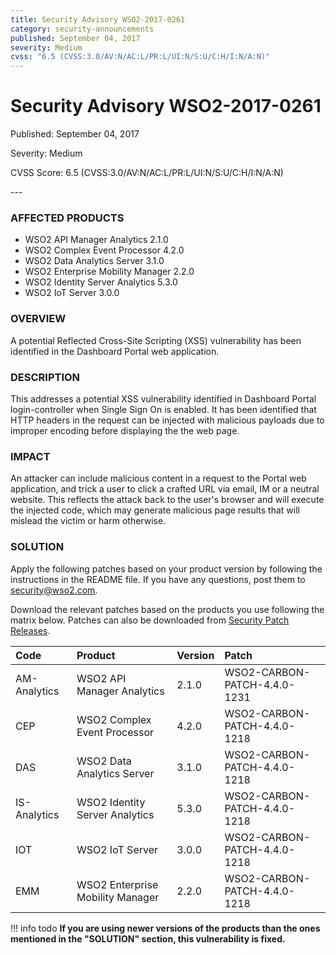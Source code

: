 ```yaml
---
title: Security Advisory WSO2-2017-0261
category: security-announcements
published: September 04, 2017
severity: Medium
cvss: "6.5 (CVSS:3.0/AV:N/AC:L/PR:L/UI:N/S:U/C:H/I:N/A:N)"
---
```


# Security Advisory WSO2-2017-0261

<p class="doc-info">Published: September 04, 2017</p>
<p class="doc-info">Severity: Medium</p>
<p class="doc-info">CVSS Score: 6.5 (CVSS:3.0/AV:N/AC:L/PR:L/UI:N/S:U/C:H/I:N/A:N)</p>
---

### AFFECTED PRODUCTS
* WSO2 API Manager Analytics 2.1.0
* WSO2 Complex Event Processor 4.2.0
* WSO2 Data Analytics Server 3.1.0
* WSO2 Enterprise Mobility Manager 2.2.0
* WSO2 Identity Server Analytics 5.3.0
* WSO2 IoT Server 3.0.0


### OVERVIEW
A potential Reflected Cross-Site Scripting (XSS) vulnerability has been identified in the Dashboard Portal web application.


### DESCRIPTION
This addresses a potential XSS vulnerability identified in Dashboard Portal login-controller when Single Sign On is enabled. It has been identified that HTTP headers in the request can be injected with malicious payloads due to improper encoding before displaying the the web page.


### IMPACT
An attacker can include malicious content in a request to the Portal web application, and trick a user to click a crafted URL via email, IM or a neutral website. This reflects the attack back to the user's browser and will execute the injected code, which may generate malicious page results that will mislead the victim or harm otherwise.


### SOLUTION
Apply the following patches based on your product version by following the instructions in the README file. If you have any questions, post them to <security@wso2.com>.

Download the relevant patches based on the products you use following the matrix below. Patches can also be downloaded from [Security Patch Releases](https://wso2.com/security-patch-releases/).


| **Code** | **Product**          | **Version** | **Patch**                    |
| :--- | :------ | :------ | :---- |
| AM-Analytics | WSO2 API Manager Analytics | 2.1.0 | WSO2-CARBON-PATCH-4.4.0-1231 |
| CEP | WSO2 Complex Event Processor | 4.2.0 | WSO2-CARBON-PATCH-4.4.0-1218 |
| DAS | WSO2 Data Analytics Server | 3.1.0 | WSO2-CARBON-PATCH-4.4.0-1218 |
| IS-Analytics | WSO2 Identity Server Analytics | 5.3.0 | WSO2-CARBON-PATCH-4.4.0-1218 |
| IOT | WSO2 IoT Server | 3.0.0 | WSO2-CARBON-PATCH-4.4.0-1218 |
| EMM | WSO2 Enterprise Mobility Manager | 2.2.0 | WSO2-CARBON-PATCH-4.4.0-1218


!!! info todo
    **If you are using newer versions of the products than the ones mentioned in the "SOLUTION" section, this vulnerability is fixed.**
